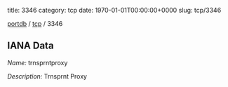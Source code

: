 title: 3346
category: tcp
date: 1970-01-01T00:00:00+0000
slug: tcp/3346

[portdb](/) / [tcp](/category/tcp.html) / 3346


## IANA Data

_Name:_ trnsprntproxy

_Description:_ Trnsprnt Proxy

